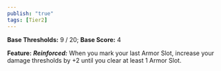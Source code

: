 ```yaml
---
publish: "true"
tags: [Tier2]
---
```

**Base Thresholds:** 9 / 20; **Base Score:** 4

**Feature:** ***Reinforced:*** When you mark your last Armor Slot, increase your damage thresholds by +2 until you clear at least 1 Armor Slot.
